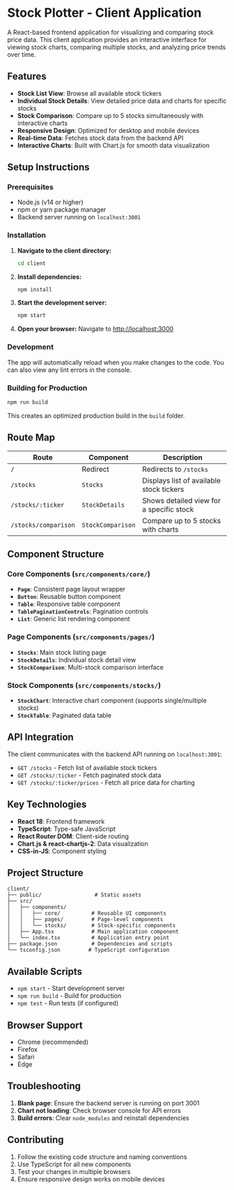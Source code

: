 # Stock Plotter - Client Application

A React-based frontend application for visualizing and comparing stock price data. This client application provides an interactive interface for viewing stock charts, comparing multiple stocks, and analyzing price trends over time.

## Features

- **Stock List View**: Browse all available stock tickers
- **Individual Stock Details**: View detailed price data and charts for specific stocks
- **Stock Comparison**: Compare up to 5 stocks simultaneously with interactive charts
- **Responsive Design**: Optimized for desktop and mobile devices
- **Real-time Data**: Fetches stock data from the backend API
- **Interactive Charts**: Built with Chart.js for smooth data visualization

## Setup Instructions

### Prerequisites
- Node.js (v14 or higher)
- npm or yarn package manager
- Backend server running on `localhost:3001`

### Installation

1. **Navigate to the client directory:**
   ```bash
   cd client
   ```

2. **Install dependencies:**
   ```bash
   npm install
   ```

3. **Start the development server:**
   ```bash
   npm start
   ```

4. **Open your browser:**
   Navigate to [http://localhost:3000](http://localhost:3000)

### Development

The app will automatically reload when you make changes to the code. You can also view any lint errors in the console.

### Building for Production

```bash
npm run build
```

This creates an optimized production build in the `build` folder.

## Route Map

| Route | Component | Description |
|-------|-----------|-------------|
| `/` | Redirect | Redirects to `/stocks` |
| `/stocks` | `Stocks` | Displays list of available stock tickers |
| `/stocks/:ticker` | `StockDetails` | Shows detailed view for a specific stock |
| `/stocks/comparison` | `StockComparison` | Compare up to 5 stocks with charts |

## Component Structure

### Core Components (`src/components/core/`)
- **`Page`**: Consistent page layout wrapper
- **`Button`**: Reusable button component
- **`Table`**: Responsive table component
- **`TablePaginationControls`**: Pagination controls
- **`List`**: Generic list rendering component

### Page Components (`src/components/pages/`)
- **`Stocks`**: Main stock listing page
- **`StockDetails`**: Individual stock detail view
- **`StockComparison`**: Multi-stock comparison interface

### Stock Components (`src/components/stocks/`)
- **`StockChart`**: Interactive chart component (supports single/multiple stocks)
- **`StockTable`**: Paginated data table

## API Integration

The client communicates with the backend API running on `localhost:3001`:

- `GET /stocks` - Fetch list of available stock tickers
- `GET /stocks/:ticker` - Fetch paginated stock data
- `GET /stocks/:ticker/prices` - Fetch all price data for charting

## Key Technologies

- **React 18**: Frontend framework
- **TypeScript**: Type-safe JavaScript
- **React Router DOM**: Client-side routing
- **Chart.js & react-chartjs-2**: Data visualization
- **CSS-in-JS**: Component styling

## Project Structure

```
client/
├── public/                 # Static assets
├── src/
│   ├── components/
│   │   ├── core/          # Reusable UI components
│   │   ├── pages/         # Page-level components
│   │   └── stocks/        # Stock-specific components
│   ├── App.tsx            # Main application component
│   └── index.tsx          # Application entry point
├── package.json           # Dependencies and scripts
└── tsconfig.json         # TypeScript configuration
```

## Available Scripts

- `npm start` - Start development server
- `npm run build` - Build for production
- `npm test` - Run tests (if configured)

## Browser Support

- Chrome (recommended)
- Firefox
- Safari
- Edge

## Troubleshooting

1. **Blank page**: Ensure the backend server is running on port 3001
2. **Chart not loading**: Check browser console for API errors
3. **Build errors**: Clear `node_modules` and reinstall dependencies

## Contributing

1. Follow the existing code structure and naming conventions
2. Use TypeScript for all new components
3. Test your changes in multiple browsers
4. Ensure responsive design works on mobile devices
